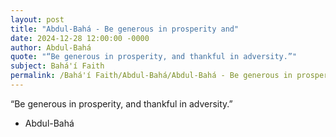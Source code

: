 ```yaml
---
layout: post
title: "Abdul-Bahá - Be generous in prosperity and"
date: 2024-12-28 12:00:00 -0000
author: Abdul-Bahá
quote: "“Be generous in prosperity, and thankful in adversity.”"
subject: Bahá'í Faith
permalink: /Bahá'í Faith/Abdul-Bahá/Abdul-Bahá - Be generous in prosperity and
---
```


“Be generous in prosperity, and thankful in adversity.”

- Abdul-Bahá
